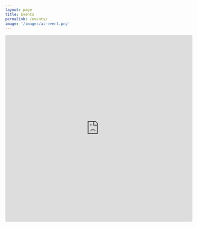 ```yaml
---
layout: page
title: Events
permalink: /events/
image: '/images/ai-event.png'
---
```


<iframe
  src="https://lu.ma/embed/calendar/cal-yC6BAbHprCOH0ek/events"
  width="600"
  height="600"
  frameborder="0"
  style="border: 1px solid #bfcbda88; border-radius: 4px;"
  allowfullscreen=""
  aria-hidden="false"
  tabindex="0"
></iframe>
